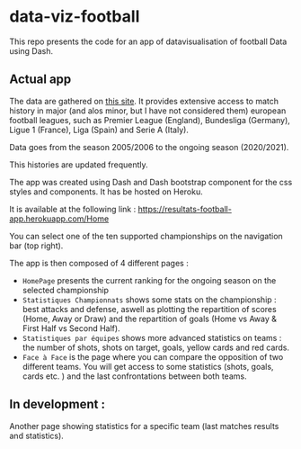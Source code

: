 # data-viz-football

This repo presents the code for an app of datavisualisation of football Data using Dash. 

## Actual app

The data are gathered on [this site](https://www.football-data.co.uk/). It provides extensive access to match history in major (and alos minor, but I have not considered them) european football leagues, such as Premier League (England), Bundesliga (Germany), Ligue 1 (France), Liga (Spain) and Serie A (Italy). 

Data goes from the season 2005/2006 to the ongoing season (2020/2021). 

This histories are updated frequently. 

The app was created using Dash and Dash bootstrap component for the css styles and components. It has be hosted on Heroku.

It is available at the following link : https://resultats-football-app.herokuapp.com/Home

You can select one of the ten supported championships on the navigation bar (top right).

The app is then composed of 4 different pages : 

- `HomePage` presents the current ranking for the ongoing season on the selected championship
- `Statistiques Championnats` shows some stats on the championship : best attacks and defense, aswell as plotting the repartition of scores (Home, Away or Draw) and the repartition of goals (Home vs Away & First Half vs Second Half). 
- `Statistiques par équipes` shows more advanced statistics on teams : the number of shots, shots on target, goals, yellow cards and red cards. 
- `Face à Face` is the page where you can compare the opposition of two different teams. You will get access to some statistics (shots, goals, cards etc. ) and the last confrontations between both teams. 

## In development : 

Another page showing statistics for a specific team (last matches results and statistics). 

